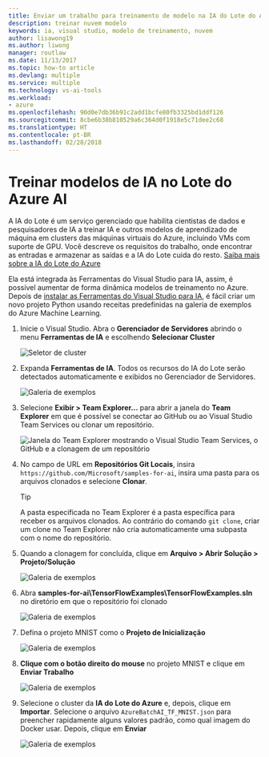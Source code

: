 ```yaml
---
title: Enviar um trabalho para treinamento de modelo na IA do Lote do Azure
description: treinar nuvem modelo
keywords: ia, visual studio, modelo de treinamento, nuvem
author: lisawong19
ms.author: liwong
manager: routlaw
ms.date: 11/13/2017
ms.topic: how-to article
ms.devlang: multiple
ms.service: multiple
ms.technology: vs-ai-tools
ms.workload:
- azure
ms.openlocfilehash: 90d0e7db36b91c2add1bcfe80fb3325bd1ddf126
ms.sourcegitcommit: 8cbe6b38b810529a6c364d0f1918e5c71dee2c68
ms.translationtype: HT
ms.contentlocale: pt-BR
ms.lasthandoff: 02/28/2018
---
```

# <a name="train-ai-models-in-azure-batch-ai"></a>Treinar modelos de IA no Lote do Azure AI

A IA do Lote é um serviço gerenciado que habilita cientistas de dados e pesquisadores de IA a treinar IA e outros modelos de aprendizado de máquina em clusters das máquinas virtuais do Azure, incluindo VMs com suporte de GPU. Você descreve os requisitos do trabalho, onde encontrar as entradas e armazenar as saídas e a IA do Lote cuida do resto. [Saiba mais sobre a IA do Lote do Azure](https://docs.microsoft.com/azure/batch-ai/overview)

Ela está integrada às Ferramentas do Visual Studio para IA, assim, é possível aumentar de forma dinâmica modelos de treinamento no Azure.  Depois de [instalar as Ferramentas do Visual Studio para IA](installation.md), é fácil criar um novo projeto Python usando receitas predefinidas na galeria de exemplos do Azure Machine Learning.

1. Inicie o Visual Studio. Abra o **Gerenciador de Servidores** abrindo o menu **Ferramentas de IA** e escolhendo **Selecionar Cluster**

    ![Seletor de cluster](media\train-model\select-cluster.png)


2. Expanda **Ferramentas de IA**. Todos os recursos do IA do Lote serão detectados automaticamente e exibidos no Gerenciador de Servidores.

    ![Galeria de exemplos](media\train-model\batchai.png)

3. Selecione **Exibir > Team Explorer...** para abrir a janela do **Team Explorer** em que é possível se conectar ao GitHub ou ao Visual Studio Team Services ou clonar um repositório.

    ![Janela do Team Explorer mostrando o Visual Studio Team Services, o GitHub e a clonagem de um repositório](media\train-model\team-explorer.png)

4. No campo de URL em **Repositórios Git Locais**, insira `https://github.com/Microsoft/samples-for-ai`, insira uma pasta para os arquivos clonados e selecione **Clonar**.

    > [!Tip]
    > A pasta especificada no Team Explorer é a pasta específica para receber os arquivos clonados. Ao contrário do comando `git clone`, criar um clone no Team Explorer não cria automaticamente uma subpasta com o nome do repositório.

5. Quando a clonagem for concluída, clique em **Arquivo > Abrir Solução > Projeto/Solução**

    ![Galeria de exemplos](media\train-model\open-solution.png)

5. Abra **samples-for-ai\TensorFlowExamples\TensorFlowExamples.sln** no diretório em que o repositório foi clonado

    ![Galeria de exemplos](media\train-model\tensorflowexamples.png)

5. Defina o projeto MNIST como o **Projeto de Inicialização**

    ![Galeria de exemplos](media\train-model\mnist-startup.png)

1. **Clique com o botão direito do mouse** no projeto MNIST e clique em **Enviar Trabalho**

    ![Galeria de exemplos](media\train-model\submit-job.png)

1. Selecione o cluster da **IA do Lote do Azure** e, depois, clique em **Importar**. Selecione o arquivo `AzureBatchAI_TF_MNIST.json` para preencher rapidamente alguns valores padrão, como qual imagem do Docker usar. Depois, clique em **Enviar**

    ![Galeria de exemplos](media\train-model\submit-batch.png)